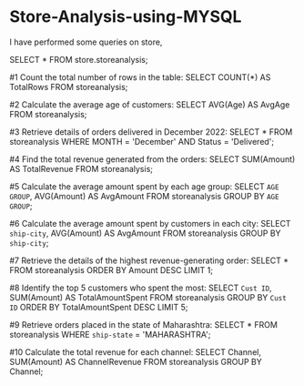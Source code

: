 # Store-Analysis-using-MYSQL
I have performed some queries on store,

SELECT * FROM store.storeanalysis;

#1 Count the total number of rows in the table:
SELECT COUNT(*) AS TotalRows
FROM storeanalysis;

#2 Calculate the average age of customers:
SELECT AVG(Age) AS AvgAge
FROM storeanalysis;

#3 Retrieve details of orders delivered in December 2022:
SELECT *
FROM storeanalysis
WHERE MONTH = 'December' AND Status = 'Delivered';

#4 Find the total revenue generated from the orders:
SELECT SUM(Amount) AS TotalRevenue
FROM storeanalysis;

#5 Calculate the average amount spent by each age group:
SELECT `AGE GROUP`, AVG(Amount) AS AvgAmount
FROM storeanalysis
GROUP BY `AGE GROUP`; 

#6 Calculate the average amount spent by customers in each city:
SELECT `ship-city`, AVG(Amount) AS AvgAmount
FROM storeanalysis
GROUP BY `ship-city`;

#7 Retrieve the details of the highest revenue-generating order:
SELECT *
FROM storeanalysis
ORDER BY Amount DESC
LIMIT 1;

#8 Identify the top 5 customers who spent the most:
SELECT `Cust ID`, SUM(Amount) AS TotalAmountSpent
FROM storeanalysis
GROUP BY `Cust ID`
ORDER BY TotalAmountSpent DESC
LIMIT 5;

#9 Retrieve orders placed in the state of Maharashtra:
SELECT *
FROM storeanalysis
WHERE `ship-state` = 'MAHARASHTRA';

#10 Calculate the total revenue for each channel:
SELECT Channel, SUM(Amount) AS ChannelRevenue
FROM storeanalysis
GROUP BY Channel;

